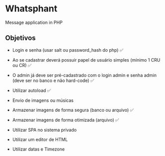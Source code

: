 # Whatsphant
Message application in PHP

## Objetivos

- Login e senha (usar salt ou password_hash do php) ✅

- Ao se cadastrar deverá possuir papel de usuário simples (mínimo 1 CRU ou CR) ✅

- O admin já deve ser pré-cadastrado com o login admin e senha admin (deve ser no banco e não hard-code) ✅

- Utilizar autoload ✅

- Envio de imagens ou músicas

- Armazenar imagens de forma segura (banco ou arquivo) ✅

- Armazenar imagens de forma otimizada (arquivo) ✅

- Utilizar SPA no sistema privado

- Utilizar um editor de HTML

- Utilizar datas e Timezone